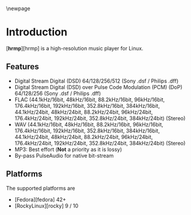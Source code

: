 \newpage

# Introduction

[**hrmp**][hrmp] is a high-resolution music player for Linux.

## Features

* Digital Stream Digital (DSD) 64/128/256/512 (Sony .dsf / Philips .dff)
* Digital Stream Digital (DSD) over Pulse Code Modulation (PCM) (DoP) 64/128/256 (Sony .dsf / Philips .dff)
* FLAC (44.1kHz/16bit, 48kHz/16bit, 88.2kHz/16bit, 96kHz/16bit, 176.4kHz/16bit, 192kHz/16bit, 352.8kHz/16bit, 384kHz/16bit, 44.1kHz/24bit, 48kHz/24bit, 88.2kHz/24bit, 96kHz/24bit, 176.4kHz/24bit, 192kHz/24bit, 352.8kHz/24bit, 384kHz/24bit) (Stereo)
* WAV (44.1kHz/16bit, 48kHz/16bit, 88.2kHz/16bit, 96kHz/16bit, 176.4kHz/16bit, 192kHz/16bit, 352.8kHz/16bit, 384kHz/16bit, 44.1kHz/24bit, 48kHz/24bit, 88.2kHz/24bit, 96kHz/24bit, 176.4kHz/24bit, 192kHz/24bit, 352.8kHz/24bit, 384kHz/24bit) (Stereo)
* MP3: Best effort (**Not** a priority as it is lossy)
* By-pass PulseAudio for native bit-stream

## Platforms

The supported platforms are

* [Fedora][fedora] 42+
* [RockyLinux][rocky] 9 / 10
